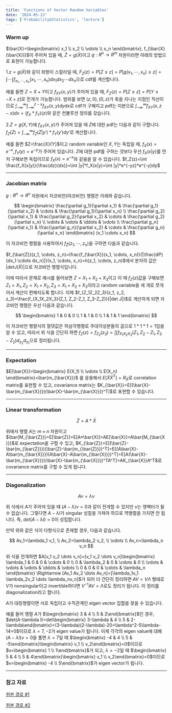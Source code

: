 ```yaml
---
title: 'Functions of Vector Random Variables'
date: '2024-05-13'
tags: ['Probability&Statistics', 'lecture']
---
```


### Warm up

$\bar{X}=\begin{bmatrix} x_1 \\ x_2 \\ \vdots \\ x_n \end{bmatrix}, f_{\bar{X}(\bar{X})}$이 주어져 있을 때, $\bar{Z}=g(\bar{X})$이고 $g : R^n \rightarrow R^m$ 차원이라면 아래의 방법으로 표현이 가능합니다.

1.$z=g(\bar{X})$와 같이 좌항이 스칼라일 때, $F_Z(z)=P[Z \le z]=P[g(x_1, \cdots, x_n) \le z]=\int \cdots \int f_{x_1, \cdots, x_n}(x_1, \cdots, x_n)dx_1dx_2\cdots dx_n$으로 cdf를 계산합니다.

예를 들면 $Z=X+Y$이고 $f_{XY}(x,y)$가 주어져 있을 때, $F_Z(z)=P[Z \le z]=P[Y \le -X+z]$로 전개가 가능합니다. 범위를 보면 $(z, 0), (0, z)$가 축을 지나는 지점인 직선이므로 $\int_{-\infty}^{\infty} \int_{-\infty}^{z-x} f_{XY}(x,y)dydx$로 cdf가 구해지고 pdf는 미분으로 $\int_{-\infty}^{\infty} f_{XY}(x,z-x)dx=(f_X*f_Y)(z)$와 같은 컨볼루션 정의를 갖습니다.

2.$Z=g(X,Y)$에 $f_{XY}(x,y)$가 주어져 있을 때 $Z$에 대한 pdf는 다음과 같이 구합니다. $f_Z(Z)=\int_{-\infty}^{\infty} f_Z(Z|y')*f_Y(y')dy'$로 계산합니다.

예를 들면 $Z=\frac{X}{Y}$이고 random variable인 $X,Y$는 독립일 때, $f_X(x)=e^{-x}, f_Y(y)=e^{-y}$가 주어져 있습니다. $Z$에 대한 pdf를 구하는 것보다 우선 $f_X(x|y)$를 먼저 구해보면 독립이므로 $f_X(x)=e^{-x}$와 같음을 알 수 있습니다. $f_Z(z)=\int \frac{f_X(x|y)}{\frac{dz}{dx}}=\int |y|*f_X(x|y)=\int |y|*e^{-yz}*e^{-y}dy$

---

### Jacobian matrix

$g: R^n \rightarrow R^n$ 차원에서 자코비언(야코비언) 행렬은 아래와 같습니다.

$$
\begin{bmatrix}
\frac{\partial g_1}{\partial x_1} & \frac{\partial g_1}{\partial x_2} &  \cdots & \frac{\partial g_1}{\partial x_n} \\ 
\frac{\partial g_2}{\partial x_1} & \frac{\partial g_2}{\partial x_2} &  \cdots & \frac{\partial g_2}{\partial x_n} \\
\vdots & \vdots & \ddots & \vdots \\
\frac{\partial g_n}{\partial x_1} & \frac{\partial g_n}{\partial x_2} &  \cdots & \frac{\partial g_n}{\partial x_n}
\end{bmatrix}
(x_1 \cdots x_n)
$$

이 자코비언 행렬을 사용하여서 $f_{\bar{Z}}(z_1, \cdots, z_n)$을 구하면 다음과 같습니다.

$f_{\bar{Z}}(z_1, \cdots, z_n)=\frac{f_{\bar{X}}(x_1, \cdots, x_n)}{|\frac{dP}{dx_1 \cdots dx_n}|}(x_1, \cdots, x_n)=h(z_1, \cdots, z_n)$에서 분자의 값은 $|det J(\bar{X})|$으로 자코비언 행렬식입니다.

이에 따라서 문제로 예시를 들어보면 $Z=X_1+X_2+X_3$이고 이 때 $f_Z(z)$값을 구해보면 $Z_1=X_1, Z_2=X_1+X_2, Z_3=X_1+X_2+X_3$이라고 random variable을 세 개로 쪼개어서 계산이 편해지도록 합니다. 이제 $f_{Z_1Z_2Z_3}(z_1, z_2, z_3)=\frac{f_{X_1X_2X_3}(Z_1, Z_2-Z_1, Z_3-Z_2)}{|det J|}$로 계산하게 되면 자코비언 행렬은 우선 다음과 같습니다.

$$
\begin{bmatrix}
1 & 0 & 0 \\
1 & 1 & 0 \\
1 & 1 & 1
\end{bmatrix}
$$

이 자코비언 행렬식의 절댓값은 하삼각행렬로 주대각성분들의 곱으로 $1*1*1=1$임을 알 수 있고, 따라서 위 식을 간단히 하면 $f_Z(z)=f_{Z_3}(z_3)=\int \int f_{X_1X_2X_3}(Z_1, Z_2-Z_1, Z_3-Z_2) d_{z_2}d_{z_1}$으로 정리됩니다.

---

### Expectation

$E[\bar{X}]=\begin{bmatrix} E(X_1) \\ \vdots \\ E(X_n) \end{bmatrix}=\bar{m_{\bar{X}}}$ 를 응용해서 $E[\bar{X}\bar{X}^T]=R_{\bar{X}}$로 correlation matrix를 표현할 수 있고, covariance matrix는 $K_{\bar{X}}=E[(\bar{X}-\bar{m_{\bar{X}}})(\bar{X}-\bar{m_{\bar{X}}})^T]$로 표현할 수 있습니다.

---

### Linear transformation

$$
\bar{Z}=A*\bar{X}
$$

위에서 행렬 $A$는 $m \times n$ 차원이고 $\bar{M_{\bar{Z}}}=E[\bar{Z}]=E[A*\bar{X}]=AE[\bar{X}]=A\bar{M_{\bar{X}}}$로 expectation을 구할 수 있고, $K_{\bar{Z}}=E[(\bar{Z}-\bar{m_{\bar{Z}}})(\bar{Z}-\bar{m_{\bar{Z}}})^T]=E[(A\bar{X}-A\bar{m_{\bar{X}}})(A\bar{X}-A\bar{m_{\bar{X}}})^T]=E[A(\bar{X}-\bar{m_{\bar{X}}})(\bar{X}-\bar{m_{\bar{X}}})^TA^T]=AK_{\bar{X}}A^T$로 covariance matrix를 구할 수 있게 됩니다.

---

### Diagonalization

$$
Av=\lambda v
$$

위 식에서 $A$가 주어져 있을 때 $(A-\lambda)v=0$과 같이 전개할 수 있지만 $v$는 영벡터가 될 수 없습니다. 그렇다면 $A-\lambda I$가 singular 성질을 가져야 하므로 역행렬을 가지면 안 됩니다. 즉, $det (A-\lambda I)=0$이 성립합니다.

만약 위와 같은 식이 다항식으로 존재할 경우, 다음과 같습니다.

$$
Av_1=\lambda_1 v_1, \\
Av_2=\lambda_2 v_2, \\
\vdots \\
Av_n=\lambda_n v_n
$$

위 식을 전개하면 $A[v_1 v_2 \dots v_n]=[v_1 v_2 \dots v_n]\begin{bmatrix} \lambda_1 & 0 & 0 & \cdots & 0 \\ 0 & \lambda_2 & 0 & \cdots & 0 \\ \vdots & \vdots & \vdots & \ddots & \vdots \\ 0 & 0 & 0 & \cdots & \lambda_n \end{bmatrix} \Rightarrow [Av_1 Av_2 \dots Av_n]=[\lambda_1v_1 \lambda_2v_2 \dots \lambda_nv_n]$가 되어 더 간단히 정리하면 $AV=V\Lambda$ 형태로 $V$가 nonsingular이고 invertible하다면 $V^{-1}AV=\Lambda$로도 정리가 됩니다. 이 정리를 diagonalization라고 합니다.

$A$가 대칭행렬이면 서로 독립이고 수직관계인 eigen vector 집합을 찾을 수 있습니다.

예를 들어 행렬 $A$가 $\begin{bmatrix} 3 & 4 \\ 5 & 2\end{bmatrix}$인 경우, $det(A-\lambda I)=det\begin{bmatrix} 3-\lambda & 4 \\ 5 & 2-\lambda\end{bmatrix}=(3-\lambda)(2-\lambda)-20=\lambda^2-5\lambda-14=0$이므로 $\lambda=7, -2$가 eigen value가 됩니다. 이제 각각의 eigen value에 대해 $(A-\lambda I)v=0$을 풀면 $\lambda=7$일 때 $\begin{bmatrix} -4 & 4 \\ 5 & -5\end{bmatrix}\begin{bmatrix} v_1 \\ v_2\end{bmatrix}=0$이므로 $v=\begin{bmatrix} 1 \\ 1\end{bmatrix}$가 되고, $\lambda=-2$일 때 $\begin{bmatrix} 5 & 4 \\ 5 & 4\end{bmatrix}\begin{bmatrix} v_1 \\ v_2\end{bmatrix}=0$이므로 $v=\begin{bmatrix} -4 \\ 5\end{bmatrix}$가 eigen vector가 됩니다.

---

### 참고 자료

[원본 경로 #1](https://www.youtube.com/watch?v=1JNsCY02QyY&list=PL48-12jNeoLp-yn6k8bRTVdyYyJkALSvu&index=14)

[원본 경로 #2](https://www.youtube.com/watch?v=CXwYlOfNSww&list=PL48-12jNeoLp-yn6k8bRTVdyYyJkALSvu&index=15)



